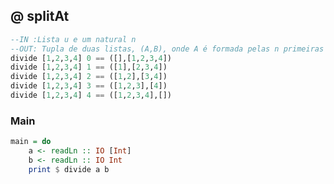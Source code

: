 ## @ splitAt
[](solver.hs)
```hs
--IN :Lista u e um natural n
--OUT: Tupla de duas listas, (A,B), onde A é formada pelas n primeiras chaves de u e B pelos elementos restantes}
divide [1,2,3,4] 0 == ([],[1,2,3,4])
divide [1,2,3,4] 1 == ([1],[2,3,4])
divide [1,2,3,4] 2 == ([1,2],[3,4])
divide [1,2,3,4] 3 == ([1,2,3],[4])
divide [1,2,3,4] 4 == ([1,2,3,4],[])
```


<!--MAIN_BEGIN-->
### Main
```hs
main = do
    a <- readLn :: IO [Int]
    b <- readLn :: IO Int
    print $ divide a b

```
<!--MAIN_END-->
